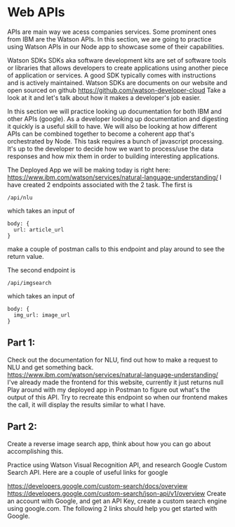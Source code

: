 # Web APIs

APIs are main way we acess companies services. Some prominent ones from IBM are the Watson APIs. In this section, we are going to practice using Watson APIs in our Node app to showcase some of their capabilities. 

Watson SDKs
SDKs aka software development kits are set of software tools or libraries that allows developers to create applications using another piece of application or services. 
A good SDK typically comes with instructions and is actively maintained. Watson SDKs are documents on our website and open sourced on github
https://github.com/watson-developer-cloud
Take a look at it and let's talk about how it makes a developer's job easier.


In this section we will practice looking up documentation for both IBM and other APIs (google). As a developer looking up documentation and digesting it quickly is a useful skill to have. We will also be looking at how different APIs can be combined together to become a coherent app that's orchestrated by Node. This task requires a bunch of javascript processing. It's up to the developer to decide how we want to process/use the data responses and how mix them in order to building interesting applications. 



The Deployed App we will be making today is right here: https://www.ibm.com/watson/services/natural-language-understanding/
I have created 2 endpoints associated with the 2 task. The first is 

```
/api/nlu 
```
which takes an input of 
```
body: {
  url: article_url
}
```
make a couple of postman calls to this endpoint and play around to see the return value. 


The second endpoint is 

```
/api/imgsearch 
```
which takes an input of 
```
body: {
  img_url: image_url
}
```


## Part 1: 
Check out the documentation for NLU, find out how to make a request to NLU and get something back. 
https://www.ibm.com/watson/services/natural-language-understanding/
I've already made the frontend for this website, currently it just returns null
Play around with my deployed app in Postman to figure out what's the output of this API. Try to recreate this endpoint so when our frontend makes the call, it will display the results similar to what I have. 


## Part 2: 
Create a reverse image search app, think about how you can go about accomplishing this. 

Practice using Watson Visual Recognition API, and research Google Custom Search API. Here are a couple of useful links for google

https://developers.google.com/custom-search/docs/overview
https://developers.google.com/custom-search/json-api/v1/overview
Create an account with Google, and get an API Key, create a custom search engine using google.com. The following 2 links should help you get started with Google. 


